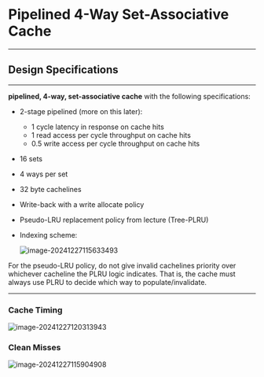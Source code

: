 # Pipelined 4-Way Set-Associative Cache

---

## Design Specifications

---

**pipelined, 4-way, set-associative cache** with the following specifications:

- 2-stage pipelined (more on this later):

  - 1 cycle latency in response on cache hits
  - 1 read access per cycle throughput on cache hits
  - 0.5 write access per cycle throughput on cache hits

- 16 sets

- 4 ways per set

- 32 byte cachelines

- Write-back with a write allocate policy

- Pseudo-LRU replacement policy from lecture (Tree-PLRU)

- Indexing scheme:

  ![image-20241227115633493](https://raw.githubusercontent.com/Sylvanashub/sylvanashub.github.io/main/img/202412271202962.png)

For the pseudo-LRU policy, do not give invalid cachelines priority over whichever cacheline the PLRU logic indicates. That is, the cache must always use PLRU to decide which way to populate/invalidate.

---

### Cache Timing

![image-20241227120313943](C:\Users\pinxuw\AppData\Roaming\Typora\typora-user-images\image-20241227120313943.png)

### Clean Misses

![image-20241227115904908](https://raw.githubusercontent.com/Sylvanashub/sylvanashub.github.io/main/img/202412271202965.png)